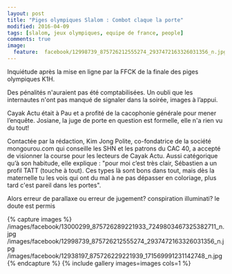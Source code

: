 ```yaml
---
layout: post
title: "Piges olympiques Slalom : Combot claque la porte"
modified: 2016-04-09
tags: [slalom, jeux olympiques, equipe de france, people]
comments: true
image:
  feature:  facebook/12998739_875726212555274_2937472163326031356_n.jpg
---
```


Inquiétude après la mise en ligne par la FFCK de la finale des piges olympiques K1H.

Des pénalités n'auraient pas été comptabilisées. Un oubli que les internautes n'ont pas manqué de signaler dans la soirée, images à l’appui.

Cayak Actu était à Pau et a profité de la cacophonie générale pour mener l’enquête. Josiane, la juge de porte en question est formelle, elle n'a rien vu du tout!

Contactée par la rédaction, Kim Jong Polite, co-fondatrice de la société mongourou.com qui conseille les SHN et les patrons du CAC 40, a accepté de visionner la course pour les lecteurs de Cayak Actu. Aussi catégorique qu’à son habitude, elle explique : "pour moi c’est très clair, Sébastien a un profil TATT (touche à tout). Ces types là sont bons dans tout, mais dès la maternelle tu les vois qui ont du mal à ne pas dépasser en coloriage, plus tard c'est pareil dans les portes".

Alors erreur de parallaxe ou erreur de jugement? conspiration illuminati? le doute est permis

{% capture images %}
/images/facebook/13000299_875726289221933_7249803467325382711_n.jpg
/images/facebook/12998739_875726212555274_2937472163326031356_n.jpg
/images/facebook/12938197_875726229221939_171569991231142748_n.jpg
{% endcapture %}
{% include gallery images=images cols=1 %}
